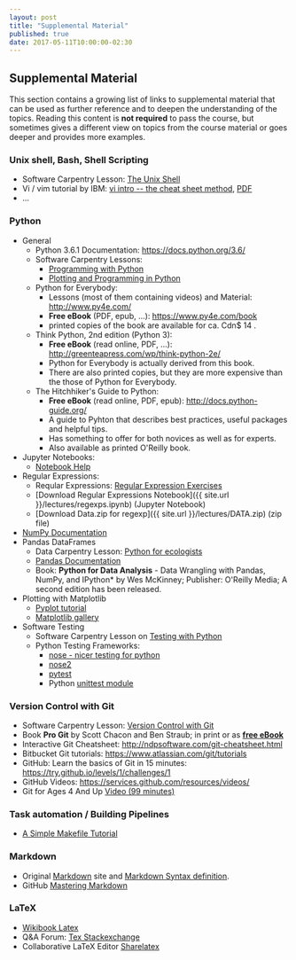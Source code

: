 ```yaml
---
layout: post
title: "Supplemental Material"
published: true
date: 2017-05-11T10:00:00-02:30
---
```

## Supplemental Material

This section contains a growing list of links to supplemental material that can
be used as further reference and to deepen the understanding of the topics. 
Reading this content is **not required** to pass the course, but sometimes gives a 
different view on topics from the course material or goes deeper and provides more
examples.

### Unix shell, Bash, Shell Scripting
* Software Carpentry Lesson: [The Unix Shell](http://swcarpentry.github.io/shell-novice/)
* Vi / vim tutorial by IBM: [vi intro -- the cheat sheet method](https://www.ibm.com/developerworks/linux/tutorials/l-vi/index.html), 
  [PDF](https://www.ibm.com/developerworks/linux/tutorials/l-vi/l-vi-pdf.pdf)
* ...

### Python
* General
    * Python 3.6.1 Documentation: <https://docs.python.org/3.6/>
    * Software Carpentry Lessons: 
        * [Programming with Python](http://swcarpentry.github.io/python-novice-inflammation)
        * [Plotting and Programming in Python](https://swcarpentry.github.io/python-novice-gapminder/)
    * Python for Everybody:
        * Lessons (most of them containing videos) and Material: <http://www.py4e.com/>
        * **Free eBook** (PDF, epub, ...):  <https://www.py4e.com/book>
        * printed copies of the book are available for ca. Cdn$ 14 .
    * Think Python, 2nd edition (Python 3):
        * **Free eBook** (read online, PDF, ...):  <http://greenteapress.com/wp/think-python-2e/>
        * Python for Everybody is actually derived from this book.
        * There are also printed copies, but they are more expensive than 
          the those of Python for Everybody.
    * The Hitchhiker's Guide to Python: 
        * **Free eBook** (read online, PDF, epub): <http://docs.python-guide.org/>
        * A guide to Pyhton that describes best practices, useful packages and helpful tips.
        * Has something to offer for both novices as well as for experts.
        * Also available as printed O'Reilly book.
* Jupyter Notebooks:
    * [Notebook Help](http://nbviewer.jupyter.org/github/ipython/ipython/blob/3.x/examples/Notebook/Index.ipynb)
* Regular Expressions:
    * Reqular Expressions: [Regular Expression Exercises](https://regexone.com/)
    * [Download Regular Expressions Notebook]({{ site.url }}/lectures/regexps.ipynb) (Jupyter Notebook)
    * [Download Data.zip for regexp]({{ site.url }}/lectures/DATA.zip) (zip file)
* [NumPy Documentation](https://docs.scipy.org/doc/)
* Pandas DataFrames
    * Data Carpentry Lesson: [Python for ecologists](http://www.datacarpentry.org/python-ecology-lesson/)
    * [Pandas Documentation](http://pandas.pydata.org/pandas-docs/stable/)
    * Book: **Python for Data Analysis** - Data Wrangling with Pandas, NumPy, and IPython* by Wes McKinney; Publisher: O'Reilly Media;
      A second edition has been released.
* Plotting with Matplotlib
    * [Pyplot tutorial](http://matplotlib.org/users/pyplot_tutorial.html)
    * [Matplotlib gallery](http://matplotlib.org/gallery.html)
* Software Testing
    * Software Carpentry Lesson on [Testing with Python](http://katyhuff.github.io/python-testing/)
    * Python Testing Frameworks:
        * [nose - nicer testing for python](http://nose.readthedocs.io/en/latest/)
        * [nose2](http://nose2.readthedocs.io/en/latest/)
        * [pytest](https://docs.pytest.org/en/latest/)
        * Python [unittest module](https://docs.python.org/3.6/library/unittest.html#module-unittest)

### Version Control with Git
* Software Carpentry Lesson: [Version Control with Git](http://swcarpentry.github.io/git-novice)
* Book **Pro Git** by Scott Chacon and Ben Straub; in print or as [**free eBook**](https://git-scm.com/book)
* Interactive Git Cheatsheet: <http://ndpsoftware.com/git-cheatsheet.html>
* Bitbucket Git tutorials: <https://www.atlassian.com/git/tutorials>
* GitHub: Learn the basics of Git in 15 minutes: <https://try.github.io/levels/1/challenges/1>
* GitHub Videos: <https://services.github.com/resources/videos/>
* Git for Ages 4 And Up [Video (99 minutes)](https://www.youtube.com/watch?v=1ffBJ4sVUb4)

### Task automation / Building Pipelines
* [A Simple Makefile Tutorial](http://www.cs.colby.edu/maxwell/courses/tutorials/maketutor/)

### Markdown
* Original [Markdown](http://daringfireball.net/projects/markdown/) site and 
  [Markdown Syntax definition](http://daringfireball.net/projects/markdown/syntax).
* GitHub [Mastering Markdown](https://guides.github.com/features/mastering-markdown/)

### LaTeX
* [Wikibook Latex](https://en.wikibooks.org/wiki/LaTeX)
* Q&A Forum: [Tex Stackexchange](https://tex.stackexchange.com)
* Collaborative LaTeX Editor [Sharelatex](https://www.sharelatex.com/)
